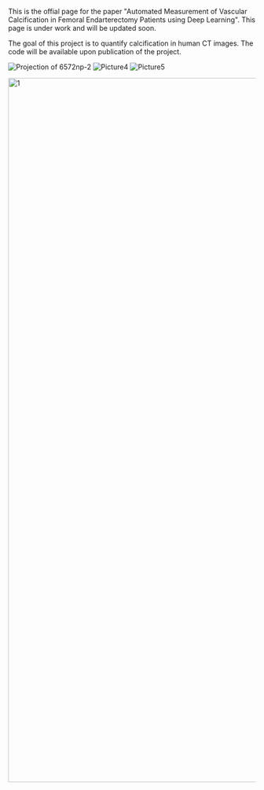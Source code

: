 This is the offial page for the paper "Automated Measurement of Vascular Calcification in Femoral Endarterectomy Patients using Deep Learning". This page is under work and will be updated soon.

The goal of this project is to quantify calcification in human CT images. The code will be available upon publication of the project. 

![Projection of  6572np-2](https://github.com/pip-alireza/DeepCalcScoring/assets/130691419/cbb1034e-d1cd-4cea-b8d2-fc336b4ea454)
![Picture4](https://github.com/pip-alireza/DeepCalcScoring/assets/130691419/8971d45f-b12d-4876-9d17-bacf92522de0)
![Picture5](https://github.com/pip-alireza/DeepCalcScoring/assets/130691419/77334162-8675-430b-a5cc-5b63ad0c9770)


<img width="1432" alt="1" src="https://github.com/pip-alireza/DeepCalcScoring/assets/130691419/028751e0-1bea-47d8-b501-6f1fc8b1c54b">
